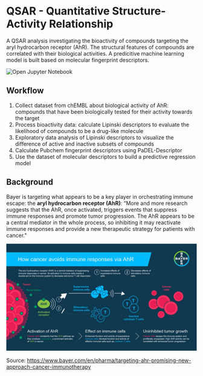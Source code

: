 # QSAR - Quantitative Structure-Activity Relationship

A QSAR analysis investigating the bioactivity of compounds targeting the aryl hydrocarbon receptor (AhR). The structural features of compounds are correlated with their biological activities. A predicitive machine learning model is built based on molecular fingerprint descriptors.

![Open Jupyter Notebook](QSAR%20-%20Quantitative%20Structure-Activity%20Relationship.ipynb)

## Workflow

1. Collect dataset from chEMBL about biological activity of AhR: compounds that have been biologically tested for their activity towards the target
2. Process bioactivity data: calculate Lipinski descriptors to evaluate the likelihood of compounds to be a drug-like molecule
3. Exploratory data analysis of Lipinski descriptors to visualize the difference of active and inactive subsets of compounds
4. Calculate Pubchem fingerprint descriptors using PaDEL-Descriptor
5. Use the dataset of molecular descriptors to build a predictive regression model

## Background

Bayer is targeting what appears to be a key player in orchestrating immune escape: the **aryl hydrocarbon receptor (AhR)**: “More and more research suggests that the AhR, once activated, triggers events that suppress immune responses and promote tumor progression. The AhR appears to be a central mediator in the whole process, so inhibiting it may reactivate immune responses and provide a new therapeutic strategy for patients with cancer."

![AhR pathway](img/Bayer-Ahr-Rezeptor_EN_01_0.jpeg)

Source: https://www.bayer.com/en/pharma/targeting-ahr-promising-new-approach-cancer-immunotherapy
